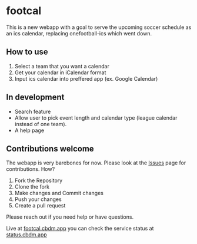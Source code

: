 # footcal 

This is a new webapp with a goal to serve the upcoming soccer schedule as an ics calendar, replacing onefootball-ics which went down.

## How to use
1. Select a team that you want a calendar
2. Get your calendar in iCalendar format
3. Input ics calendar into preffered app (ex. Google Calendar)

## In development
* Search feature
* Allow user to pick event length and calendar type (league calendar instead of one team).
* A help page


## Contributions welcome
The webapp is very barebones for now. Please look at the [Issues](https://github.com/cbdm/footcal/issues) page for contributions. How?
1. Fork the Repository
2. Clone the fork 
3. Make changes and Commit  changes
4. Push your changes
5. Create a pull request

Please reach out if you need help or have questions.


Live at [footcal.cbdm.app](https://footcal.cbdm.app) you can check the service status at [status.cbdm.app](https://status.cbdm.app/)
